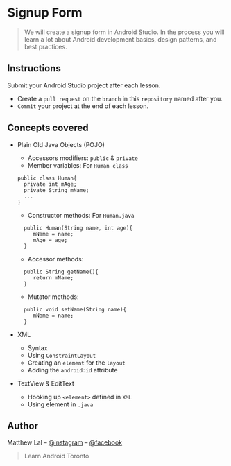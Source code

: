 # Signup Form
> We will create a signup form in Android Studio. In the process you will learn a lot about Android development basics, design patterns, and best practices. 

## Instructions
Submit your Android Studio project after each lesson.
* Create a `pull request` on the `branch` in this `repository` named after you.
* `Commit` your project at the end of each lesson.

## Concepts covered

* Plain Old Java Objects (POJO)
    * Accessors modifiers: `public` & `private`
    * Member variables:
    For `Human class`
    ```
    public class Human{
      private int mAge;
      private String mName;
      ...
    }
    ```
    * Constructor methods:
    For `Human.java`
    ```
      public Human(String name, int age){
         mName = name;
         mAge = age;
      }
    ```
    * Accessor methods:
    ```
      public String getName(){
         return mName;
      }
    ```
    * Mutator methods:
    ```
      public void setName(String name){
         mName = name;
      }
    ```
    
* XML
    * Syntax
    * Using `ConstraintLayout`
    * Creating an `element` for the `layout`
    * Adding the `android:id` attribute
* TextView & EditText
    * Hooking up `<element>` defined in `XML`
    * Using element in `.java`

## Author

Matthew Lal – [@instagram](https://instagr.am/that.android.developer) – [@facebook](https://fb.me/that.android.developer)
> Learn Android Toronto

